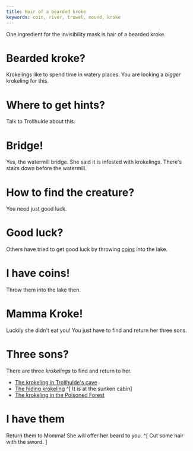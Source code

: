 ```yaml
---
title: Hair of a bearded kroke
keywords: coin, river, trowel, mound, kroke
---
```


One ingredient for the invisibility mask is hair of a bearded kroke.

# Bearded kroke?
Krokelings like to spend time in watery places. You are looking a *bigger* krokeling for this.

# Where to get hints?
Talk to Trollhulde about this.

# Bridge!
Yes, the watermill bridge. She said it is infested with krokelings. There's stairs down before the watermill.

# How to find the creature?
You need just good luck.

# Good luck?
Others have tried to get good luck by throwing [coins](060-coin.md) into the lake.

# I have coins!
Throw them into the lake then.

# Mamma Kroke!
Luckily she didn't eat you! You just have to find and return her three sons.

# Three sons?
There are three *krokelings* to find and return to her.
 - [The krokeling in Trollhulde's cave](../150-krunk.md)
 - [The hiding krokeling](../090-creature-sunken-cabin.md) ^[ It is at the sunken cabin]
 - [The krokeling in the Poisoned Forest](../030-krokeling.md)

# I have them
Return them to Momma! She will offer her beard to you. ^[ Cut some hair with the sword. ]
